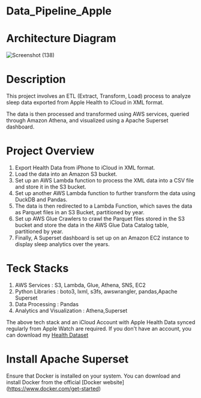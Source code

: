 # Data_Pipeline_Apple

# Architecture Diagram
![Screenshot (138)](https://github.com/adunajiye/Data_Pipeline_Apple/assets/80220180/5d6eaf1f-b79c-445b-9f73-3f98b9852999)

# Description

This project involves an ETL (Extract, Transform, Load) process to analyze sleep data exported from Apple Health to iCloud in XML format.

The data is then processed and transformed using AWS services, queried through Amazon Athena, and visualized using a Apache Superset dashboard.

# Project Overview
1. Export Health Data from iPhone to iCloud in XML format.
2. Load the data into an Amazon S3 bucket.
3. Set up an AWS Lambda function to process the XML data into a CSV file and store it in the S3 bucket.
4. Set up another AWS Lambda function to further transform the data using DuckDB and Pandas.
5. The data is then redirected to a Lambda Function, which saves the data as Parquet files in an S3 Bucket, partitioned by year.
6. Set up AWS Glue Crawlers to crawl the Parquet files stored in the S3 bucket and store the data in the AWS Glue Data Catalog table, partitioned by year.
7. Finally, A Superset dashboard is set up on an Amazon EC2 instance to display sleep analytics over the years.


# Teck Stacks
1. AWS Services : S3, Lambda, Glue, Athena, SNS, EC2
2. Python Libraries : boto3, lxml, s3fs, awswrangler, pandas,Apache Superset
3. Data Processing : Pandas
4. Analytics and Visualization : Athena,Superset


The above tech stack and an iCloud Account with Apple Health Data synced regularly from Apple Watch are required. If you don't have an account, you can download my [Health Dataset](C:\Users\AjiyeAdunoluwa\Downloads\apple_health_export (1))


# Install Apache Superset
 Ensure that Docker is installed on your system. You can download and install Docker from the official [Docker website] (https://www.docker.com/get-started)
